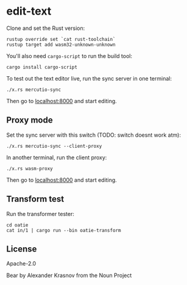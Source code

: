 # edit-text

Clone and set the Rust version:

```
rustup override set `cat rust-toolchain`
rustup target add wasm32-unknown-unknown
```

You'll also need `cargo-script` to run the build tool:

```
cargo install cargo-script
```

To test out the text editor live, run the sync server in one terminal:

```
./x.rs mercutio-sync
```

Then go to <localhost:8000> and start editing.

## Proxy mode

Set the sync server with this switch (TODO: switch doesnt work atm):

```
./x.rs mercutio-sync --client-proxy
```

In another terminal, run the client proxy:

```
./x.rs wasm-proxy
```

Then go to <localhost:8000> and start editing.

## Transform test

Run the transformer tester:

```
cd oatie
cat in/1 | cargo run --bin oatie-transform
```

## License

Apache-2.0

Bear by Alexander Krasnov from the Noun Project
